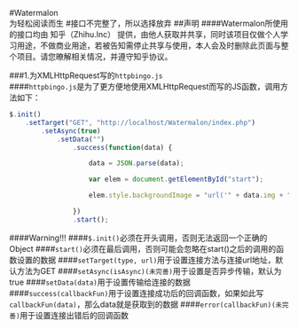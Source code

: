 #Watermalon<br>为轻松阅读而生
#接口不完整了，所以选择放弃
##声明
####Watermalon所使用的接口均由 知乎（Zhihu.Inc） 提供，由他人获取并共享，同时该项目仅做个人学习用途，不做商业用途，若被告知需停止共享与使用，本人会及时删除此页面与整个项目。请您暸解相关情况，并遵守知乎协议。

###1.为XMLHttpRequest写的`httpbingo.js`
<br>
####`httpbingo.js`是为了更方便地使用XMLHttpRequest而写的JS函数，调用方法如下：
``` js
$.init()
	.setTarget("GET", "http://localhost/Watermalon/index.php")
		.setAsync(true)
			.setData("")
				.success(function(data) {

					data = JSON.parse(data);

					var elem = document.getElementById("start");

					elem.style.backgroundImage = "url('" + data.img + "')";

				})
				.start();
```
####Warning!!!
####`$.init()`必须在开头调用，否则无法返回一个正确的Object
####`start()`必须在最后调用，否则可能会忽略在start()之后的调用的函数设置的数据
####`setTarget(type, url)`用于设置连接方法与连接url地址，默认方法为GET
####`setAsync(isAsync)(未完善)`用于设置是否异步传输，默认为true
####`setData(data)`用于设置传输给连接的数据
####`success(callbackFun)`用于设置连接成功后的回调函数，如果如此写`callbackFun(data)`，那么data就是获取到的数据
####`error(callbackFun)(未完善)`用于设置连接出错后的回调函数

